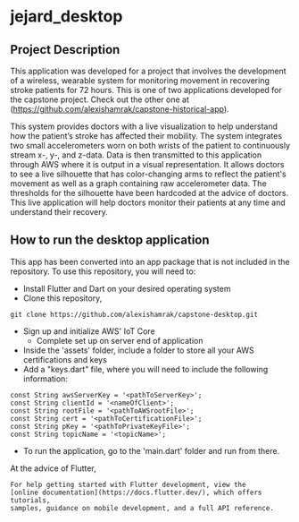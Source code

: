 # jejard_desktop

## Project Description
This application was developed for a project that involves the development of a wireless, wearable system for monitoring movement in recovering stroke patients for 72 hours. This is one of two applications developed for the capstone project. Check out the other one at (https://github.com/alexishamrak/capstone-historical-app). 

This system provides doctors with a live visualization to help understand how the patient’s stroke has affected their mobility. The system integrates two small accelerometers worn on both wrists of the patient to continuously stream x-, y-, and z-data. Data is then transmitted to this application through AWS where it is output in a visual representation. It allows doctors to see a live silhouette that has color-changing arms to reflect the patient's movement as well as a graph containing raw accelerometer data. The thresholds for the silhouette have been hardcoded at the advice of doctors.  This live application will help doctors monitor their patients at any time and understand their recovery.


## How to run the desktop application

This app has been converted into an app package that is not included in the repository. To use this repository, you will need to:
* Install Flutter and Dart on your desired operating system
* Clone this repository, 
```
git clone https://github.com/alexishamrak/capstone-desktop.git
```
* Sign up and initialize AWS' IoT Core
    * Complete set up on server end of application 
* Inside the 'assets' folder, include a folder to store all your AWS certifications and keys
* Add a "keys.dart" file, where you will need to include the following information:

```
const String awsServerKey = '<pathToServerKey>';
const String clientId = '<nameOfClient>';
const String rootFile = '<pathToAWSrootFile>';
const String cert = '<pathToCertificationFile>';
const String pKey = '<pathToPrivateKeyFile>';
const String topicName = '<topicName>';
```
* To run the application, go to the 'main.dart' folder and run from there.

At the advice of Flutter, 

    For help getting started with Flutter development, view the
    [online documentation](https://docs.flutter.dev/), which offers tutorials,
    samples, guidance on mobile development, and a full API reference.

